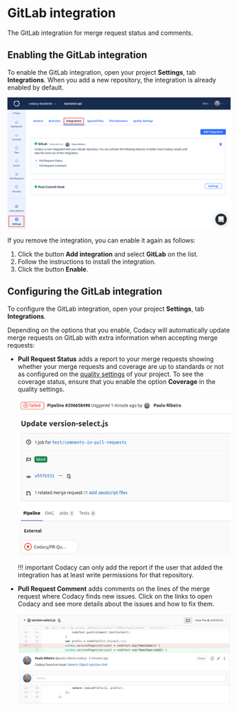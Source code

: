 # GitLab integration

<!-- TODO Improve intro -->
The GitLab integration for merge request status and comments.

## Enabling the GitLab integration

To enable the GitLab integration, open your project **Settings**, tab **Integrations**. When you add a new repository, the integration is already enabled by default.

![GitLab integration](images/gitlab-integration.png)

If you remove the integration, you can enable it again as follows:

1.  Click the button **Add integration** and select **GitLab** on the list.
1.  Follow the instructions to install the integration.
1.  Click the button **Enable**.

## Configuring the GitLab integration

To configure the GitLab integration, open your project **Settings**, tab **Integrations**.

Depending on the options that you enable, Codacy will automatically update merge requests on GitLab with extra information when accepting merge requests:

-   **Pull Request Status** adds a report to your merge requests showing whether your merge requests and coverage are up to standards or not as configured on the [quality settings](../../repositories/quality-settings.md) of your project. To see the coverage status, ensure that you enable the option **Coverage** in the quality settings.

    ![Merge request status on GitLab](images/gitlab-integration-pr-status.png)

    !!! important
        Codacy can only add the report if the user that added the integration has at least write permissions for that repository.

-   **Pull Request Comment** adds comments on the lines of the merge request where Codacy finds new issues. Click on the links to open Codacy and see more details about the issues and how to fix them.

    ![Merge request comment on GitLab](images/gitlab-integration-pr-comment.png)
